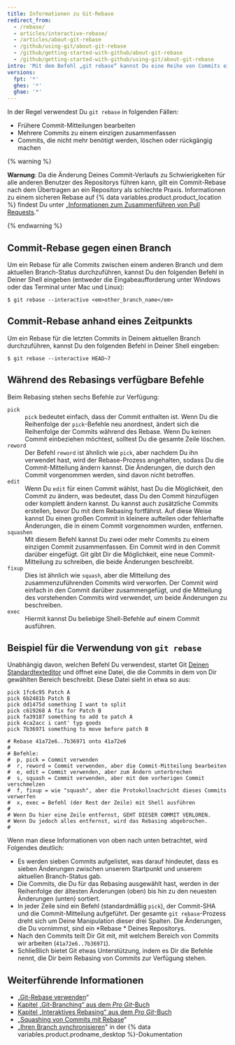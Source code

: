 ```yaml
---
title: Informationen zu Git-Rebase
redirect_from:
  - /rebase/
  - articles/interactive-rebase/
  - /articles/about-git-rebase
  - /github/using-git/about-git-rebase
  - /github/getting-started-with-github/about-git-rebase
  - /github/getting-started-with-github/using-git/about-git-rebase
intro: 'Mit dem Befehl „git rebase“ kannst Du eine Reihe von Commits einfach ändern und den Verlauf Deines Repositorys anpassen. Du kannst Commits neu anordnen, bearbeiten oder miteinander squashen.'
versions:
  fpt: '*'
  ghes: '*'
  ghae: '*'
---
```


In der Regel verwendest Du `git rebase` in folgenden Fällen:

* Frühere Commit-Mitteilungen bearbeiten
* Mehrere Commits zu einem einzigen zusammenfassen
* Commits, die nicht mehr benötigt werden, löschen oder rückgängig machen

{% warning %}

**Warnung**: Da die Änderung Deines Commit-Verlaufs zu Schwierigkeiten für alle anderen Benutzer des Repositorys führen kann, gilt ein Commit-Rebase nach dem Übertragen an ein Repository als schlechte Praxis. Informationen zu einem sicheren Rebase auf {% data variables.product.product_location %} findest Du unter „[Informationen zum Zusammenführen von Pull Requests](/articles/about-pull-request-merges).“

{% endwarning %}

## Commit-Rebase gegen einen Branch

Um ein Rebase für alle Commits zwischen einem anderen Branch und dem aktuellen Branch-Status durchzuführen, kannst Du den folgenden Befehl in Deiner Shell eingeben (entweder die Eingabeaufforderung unter Windows oder das Terminal unter Mac und Linux):

```shell
$ git rebase --interactive <em>other_branch_name</em>
```

## Commit-Rebase anhand eines Zeitpunkts

Um ein Rebase für die letzten Commits in Deinem aktuellen Branch durchzuführen, kannst Du den folgenden Befehl in Deiner Shell eingeben:

```shell
$ git rebase --interactive HEAD~7
```

## Während des Rebasings verfügbare Befehle

Beim Rebasing stehen sechs Befehle zur Verfügung:

<dl>
<dt><code>pick</code></dt>
<dd><code>pick</code> bedeutet einfach, dass der Commit enthalten ist. Wenn Du die Reihenfolge der <code>pick</code>-Befehle neu anordnest, ändert sich die Reihenfolge der Commits während des Rebase. Wenn Du keinen Commit einbeziehen möchtest, solltest Du die gesamte Zeile löschen. </dd>

<dt><code>reword</code></dt>
<dd>Der Befehl <code>reword</code> ist ähnlich wie <code>pick</code>, aber nachdem Du ihn verwendet hast, wird der Rebase-Prozess angehalten, sodass Du die Commit-Mitteilung ändern kannst. Die Änderungen, die durch den Commit vorgenommen werden, sind davon nicht betroffen. </dd>

<dt><code>edit</code></dt>
<dd>Wenn Du <code>edit</code> für einen Commit wählst, hast Du die Möglichkeit, den Commit zu ändern, was bedeutet, dass Du den Commit hinzufügen oder komplett ändern kannst. Du kannst auch zusätzliche Commits erstellen, bevor Du mit dem Rebasing fortfährst. Auf diese Weise kannst Du einen großen Commit in kleinere aufteilen oder fehlerhafte Änderungen, die in einem Commit vorgenommen wurden, entfernen. </dd>

<dt><code>squashen</code></dt>
<dd>Mit diesem Befehl kannst Du zwei oder mehr Commits zu einem einzigen Commit zusammenfassen. Ein Commit wird in den Commit darüber eingefügt. Git gibt Dir die Möglichkeit, eine neue Commit-Mitteilung zu schreiben, die beide Änderungen beschreibt.</dd>

<dt><code>fixup</code></dt>
<dd>Dies ist ähnlich wie <code>squash</code>, aber die Mitteilung des zusammenzuführenden Commits wird verworfen. Der Commit wird einfach in den Commit darüber zusammengefügt, und die Mitteilung des vorstehenden Commits wird verwendet, um beide Änderungen zu beschreiben.</dd>

<dt><code>exec</code></dt>
<dd>Hiermit kannst Du beliebige Shell-Befehle auf einem Commit ausführen.</dd>
</dl>

## Beispiel für die Verwendung von `git rebase`

Unabhängig davon, welchen Befehl Du verwendest, startet Git [Deinen Standardtexteditor](/github/getting-started-with-github/associating-text-editors-with-git) und öffnet eine Datei, die die Commits in dem von Dir gewählten Bereich beschreibt. Diese Datei sieht in etwa so aus:

```
pick 1fc6c95 Patch A
pick 6b2481b Patch B
pick dd1475d something I want to split
pick c619268 A fix for Patch B
pick fa39187 something to add to patch A
pick 4ca2acc i cant' typ goods
pick 7b36971 something to move before patch B

# Rebase 41a72e6..7b36971 onto 41a72e6
#
# Befehle:
#  p, pick = Commit verwenden
#  r, reword = Commit verwenden, aber die Commit-Mitteilung bearbeiten
#  e, edit = Commit verwenden, aber zum Ändern unterbrechen
#  s, squash = Commit verwenden, aber mit dem vorherigen Commit verschmelzen
#  f, fixup = wie "squash", aber die Protokollnachricht dieses Commits verwerfen
#  x, exec = Befehl (der Rest der Zeile) mit Shell ausführen
#
# Wenn Du hier eine Zeile entfernst, GEHT DIESER COMMIT VERLOREN.
# Wenn Du jedoch alles entfernst, wird das Rebasing abgebrochen.
#
```

Wenn man diese Informationen von oben nach unten betrachtet, wird Folgendes deutlich:

- Es werden sieben Commits aufgelistet, was darauf hindeutet, dass es sieben Änderungen zwischen unserem Startpunkt und unserem aktuellen Branch-Status gab.
- Die Commits, die Du für das Rebasing ausgewählt hast, werden in der Reihenfolge der ältesten Änderungen (oben) bis hin zu den neuesten Änderungen (unten) sortiert.
- In jeder Zeile sind ein Befehl (standardmäßig `pick`), der Commit-SHA und die Commit-Mitteilung aufgeführt. Der gesamte `git rebase`-Prozess dreht sich um Deine Manipulation dieser drei Spalten. Die Änderungen, die Du vornimmst, sind ein *Rebase * Deines Repositorys.
- Nach den Commits teilt Dir Git mit, mit welchem Bereich von Commits wir arbeiten (`41a72e6..7b36971`).
- Schließlich bietet Git etwas Unterstützung, indem es Dir die Befehle nennt, die Dir beim Rebasing von Commits zur Verfügung stehen.

## Weiterführende Informationen

- „[Git-Rebase verwenden](/articles/using-git-rebase)“
- [Kapitel „Git-Branching“ aus dem _Pro Git_-Buch](https://git-scm.com/book/en/Git-Branching-Rebasing)
- [Kapitel „Interaktives Rebasing“ aus dem _Pro Git_-Buch](https://git-scm.com/book/en/Git-Tools-Rewriting-History#_changing_multiple)
- „[Squashing von Commits mit Rebase](http://gitready.com/advanced/2009/02/10/squashing-commits-with-rebase.html)“
- „[Ihren Branch synchronisieren](/desktop/contributing-to-projects/syncing-your-branch)" in der {% data variables.product.prodname_desktop %}-Dokumentation
